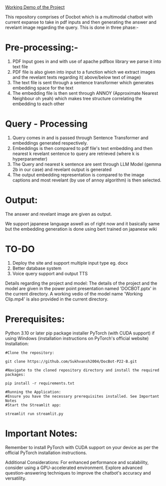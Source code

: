 [Working Demo of the Project](https://youtu.be/fib-_3wkrsw?si=KmJdNCkHWaR-wBnd)

This repository comprises of Docbot which is a multimodal chatbot with current expanse to take in pdf inputs and then generating the answer and revelant image regarding the query. This is done in three phase:- 

# Pre-processing:- 

1. PDF Input goes in and with use of apache pdfbox library we parse it into text file
2. PDF file is also given into input to a function which we extract images and the revelant texts regarding it( above/below text of image)
3. The text file is sent through a sentence transformer which generates embedding space for the text 
4. The embedding file is then sent through ANNOY (Approximate Nearest Neighbour oh yeah) which makes tree structure correlating the embedding to each other 

# Query - Processing

1. Query comes in and is passed through Sentence Transformer and embeddings generated respectively.
2. Embeddings is then compared to pdf file's text embedding and then nearest k revelant sentence to query are retrieved (where k is hyperparameter)
3. The Query and nearest k sentence are sent through LLM Model (gemma 2b in our case) and revelant output is generated 
4. The output embedding representation is compared to the image captions and most revelant (by use of annoy algorithm) is then selected. 

# Output: 
The answer and revelant image are given as output. 


We support japanese language aswell as of right now and it basically same but the embedding generation is done using bert trained on japanese wiki 

# TO-DO 
1. Deploy the site and support multiple input type eg. docx
2. Better database system 
3. Voice query support and output TTS

Details regarding the project and model:
    The details of the project and the model are given in the power point presentation named 'DOCBOT.pptx' in the current directory. A working vedio of the model name 'Working Clip.mp4' is also provided in the current directory.

# Prerequisites:

Python 3.10 or later
pip package installer
PyTorch (with CUDA support) if using Windows (installation instructions on PyTorch's official website)
Installation:

```shell
#Clone the repository:

git clone https://github.com/Sukhvansh2004/DocBot-P22-B.git

#Navigate to the cloned repository directory and install the required packages:

pip install -r requirements.txt

#Running the Application:
#Ensure you have the necessary prerequisites installed. See Important Notes
#Start the Streamlit app:

streamlit run streamlit.py
```

# Important Notes:

Remember to install PyTorch with CUDA support on your device as per the official PyTorch installation instructions.

Additional Considerations:
For enhanced performance and scalability, consider using a GPU-accelerated environment.
Explore advanced question-answering techniques to improve the chatbot's accuracy and versatility.